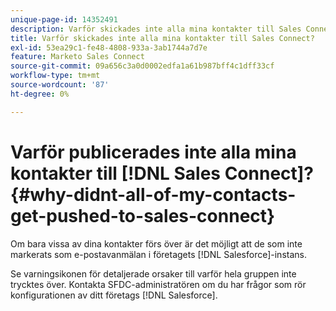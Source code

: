 ```yaml
---
unique-page-id: 14352491
description: Varför skickades inte alla mina kontakter till Sales Connect? - Marketo Docs - produktdokumentation
title: Varför skickades inte alla mina kontakter till Sales Connect?
exl-id: 53ea29c1-fe48-4808-933a-3ab1744a7d7e
feature: Marketo Sales Connect
source-git-commit: 09a656c3a0d0002edfa1a61b987bff4c1dff33cf
workflow-type: tm+mt
source-wordcount: '87'
ht-degree: 0%

---
```


# Varför publicerades inte alla mina kontakter till [!DNL Sales Connect]? {#why-didnt-all-of-my-contacts-get-pushed-to-sales-connect}

Om bara vissa av dina kontakter förs över är det möjligt att de som inte markerats som e-postavanmälan i företagets [!DNL Salesforce]-instans.

Se varningsikonen för detaljerade orsaker till varför hela gruppen inte trycktes över. Kontakta SFDC-administratören om du har frågor som rör konfigurationen av ditt företags [!DNL Salesforce].
